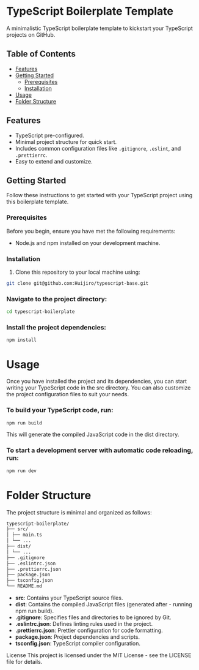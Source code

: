 # TypeScript Boilerplate Template

A minimalistic TypeScript boilerplate template to kickstart your TypeScript projects on GitHub.

## Table of Contents

- [Features](#features)
- [Getting Started](#getting-started)
  - [Prerequisites](#prerequisites)
  - [Installation](#installation)
- [Usage](#usage)
- [Folder Structure](#folder-structure)

## Features

- TypeScript pre-configured.
- Minimal project structure for quick start.
- Includes common configuration files like `.gitignore`, `.eslint`, and `.prettierrc`.
- Easy to extend and customize.

## Getting Started

Follow these instructions to get started with your TypeScript project using this boilerplate template.

### Prerequisites

Before you begin, ensure you have met the following requirements:

- Node.js and npm installed on your development machine.

### Installation

1. Clone this repository to your local machine using:

```bash
git clone git@github.com:Huijiro/typescript-base.git
```

### Navigate to the project directory:

```bash
cd typescript-boilerplate
```

### Install the project dependencies:

```
npm install
```

# Usage

Once you have installed the project and its dependencies, you can start writing your TypeScript code in the src directory. You can also customize the project configuration files to suit your needs.

### To build your TypeScript code, run:

```bash
npm run build
```

This will generate the compiled JavaScript code in the dist directory.

### To start a development server with automatic code reloading, run:

```bash
npm run dev
```

# Folder Structure

The project structure is minimal and organized as follows:

```bash
typescript-boilerplate/
├── src/
│ ├── main.ts
│ └── ...
├── dist/
│ └── ...
├── .gitignore
├── .eslintrc.json
├── .prettierrc.json
├── package.json
├── tsconfig.json
└── README.md
```

- **src**: Contains your TypeScript source files.
- **dist**: Contains the compiled JavaScript files (generated after - running npm run build).
- **.gitignore**: Specifies files and directories to be ignored by Git.
- **.eslintrc.json**: Defines linting rules used in the project.
- **.prettierrc.json**: Prettier configuration for code formatting.
- **package.json**: Project dependencies and scripts.
- **tsconfig.json**: TypeScript compiler configuration.

License
This project is licensed under the MIT License - see the LICENSE file for details.
